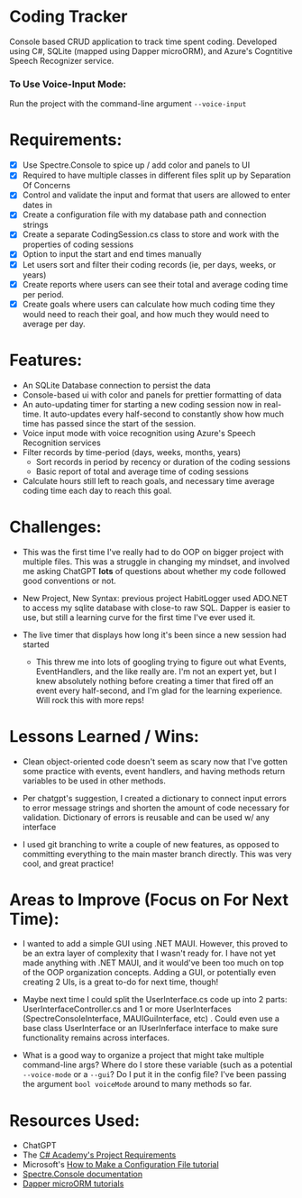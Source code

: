 # Coding Tracker
Console based CRUD application to track time spent coding. Developed using C#, SQLite (mapped using Dapper microORM), and Azure's Cogntitive Speech Recognizer service.

### To Use Voice-Input Mode:
Run the project with the command-line argument `--voice-input`

# Requirements:
 - [x] Use Spectre.Console to spice up / add color and panels to UI
 - [x] Required to have multiple classes in different files split up by Separation Of Concerns
 - [x] Control and validate the input and format that users are allowed to enter dates in
 - [x] Create a configuration file with my database path and connection strings
 - [x] Create a separate CodingSession.cs class to store and work with the properties of coding sessions
 - [x] Option to input the start and end times manually
 - [x] Let users sort and filter their coding records (ie, per days, weeks, or years)
 - [x] Create reports where users can see their total and average coding time per period.
 - [x] Create goals where users can calculate how much coding time they would need to reach their goal, and how much they would need to average per day.

# Features:
 - An SQLite Database connection to persist the data
 - Console-based ui with color and panels for prettier formatting of data
 - An auto-updating timer for starting a new coding session now in real-time. It auto-updates every half-second to constantly show how much time has passed since the start of the session.
 - Voice input mode with voice recognition using Azure's Speech Recognition services
 - Filter records by time-period (days, weeks, months, years)
   - Sort records in period by recency or duration of the coding sessions
   - Basic report of total and average time of coding sessions
 - Calculate hours still left to reach goals, and necessary time average coding time each day to reach this goal.


# Challenges:
 - This was the first time I've really had to do OOP on bigger project with multiple files. This was a struggle in changing my mindset, and involved me asking ChatGPT **lots** of questions about whether my code followed good conventions or not.
   
 - New Project, New Syntax: previous project HabitLogger used ADO.NET to access my sqlite database with close-to raw SQL. Dapper is easier to use, but still a learning curve for the first time I've ever used it.

 - The live timer that displays how long it's been since a new session had started
   - This threw me into lots of googling trying to figure out what Events, EventHandlers, and the like really are. I'm not an expert yet, but I knew absolutely nothing before creating a timer that fired off an event every half-second, and I'm glad for the learning experience. Will rock this with more reps!

# Lessons Learned / Wins:
- Clean object-oriented code doesn't seem as scary now that I've gotten some practice with events, event handlers, and having methods return variables to be used in other methods.
  
- Per chatgpt's suggestion, I created a dictionary to connect input errors to error message strings and shorten the amount of code necessary for validation. Dictionary of errors is reusable and can be used w/ any interface
  
- I used git branching to write a couple of new features, as opposed to committing everything to the main master branch directly. This was very cool, and great practice!

# Areas to Improve (Focus on For Next Time):
- I wanted to add a simple GUI using .NET MAUI. However, this proved to be an extra layer of complexity that I wasn't ready for. I have not yet made anything with 
.NET MAUI, and it would've been too much on top of the OOP organization concepts. Adding a GUI, or potentially even creating 2 UIs, is a great to-do for next time, though!

- Maybe next time I could split the UserInterface.cs code up into 2 parts: UserInterfaceController.cs and 1 or more UserInterfaces (SpectreConsoleInterface, MAUIGuiInterface, etc) . Could even use a base class UserInterface or an IUserInferface interface to make sure functionality remains across interfaces.
  
- What is a good way to organize a project that might take multiple command-line args? Where do I store these variable (such as a potential `--voice-mode` or a `--gui`? Do I put it in the config file? I've been passing the argument `bool voiceMode` around to many methods so far.

# Resources Used:
- ChatGPT
- The [C# Academy's Project Requirements](https://www.thecsharpacademy.com/project/13/coding-tracker)
- Microsoft's [How to Make a Configuration File tutorial](https://learn.microsoft.com/en-us/troubleshoot/developer/visualstudio/csharp/language-compilers/store-custom-information-config-file)
-  [Spectre.Console documentation](https://spectreconsole.net/)
-  [Dapper microORM tutorials](https://www.learndapper.com/)
  

